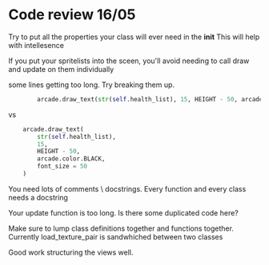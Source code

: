 # Code review 16/05


Try to put all the properties your class will ever need in the __init__
This will help with intellesence

If you put your spritelists into the sceen, you'll avoid needing to call draw and update
on them individually

some lines getting too long. Try breaking them up. 

```python
        arcade.draw_text(str(self.health_list), 15, HEIGHT - 50, arcade.color.BLACK, font_size = 50)
```

vs

```python 
    arcade.draw_text(
        str(self.health_list), 
        15, 
        HEIGHT - 50, 
        arcade.color.BLACK, 
        font_size = 50
    )
```

You need lots of comments \ docstrings. Every function and every class needs a docstring

Your update function is too long. Is there some duplicated code here?

Make sure to lump class definitions together and functions together. Currently load_texture_pair
is sandwhiched between two classes

Good work structuring the views well. 

